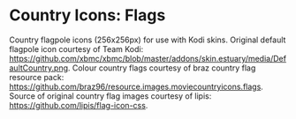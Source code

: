 <h1>Country Icons: Flags</h1>

Country flagpole icons (256x256px) for use with Kodi skins.
Original default flagpole icon courtesy of Team Kodi:
https://github.com/xbmc/xbmc/blob/master/addons/skin.estuary/media/DefaultCountry.png.
Colour country flags courtesy of braz country flag resource pack: 
https://github.com/braz96/resource.images.moviecountryicons.flags.
Source of original country flag images courtesy of lipis:
https://github.com/lipis/flag-icon-css.
